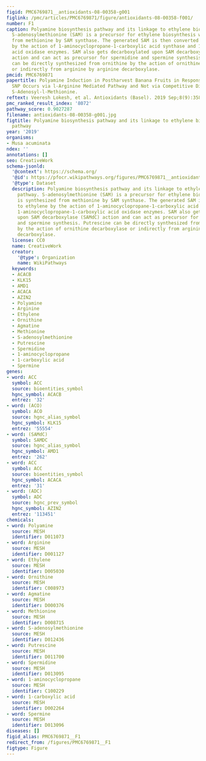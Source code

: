 ```yaml
---
figid: PMC6769871__antioxidants-08-00358-g001
figlink: /pmc/articles/PMC6769871/figure/antioxidants-08-00358-f001/
number: F1
caption: Polyamine biosynthesis pathway and its linkage to ethylene biosynthesis pathway.
  S-adenosylmethionine (SAM) is a precursor for ethylene biosynthesis which is synthesized
  from methionine by SAM synthase. The generated SAM is then converted to ethylene
  by the action of 1-aminocyclopropane-1-carboxylic acid synthase and 1-aminocyclopropane-1-carboxylic
  acid oxidase enzymes. SAM also gets decarboxylated upon SAM decarboxylase (SAMdC)
  action and can act as precursor for spermidine and spermine synthesis. Putrescine
  can be directly synthesized from ornithine by the action of ornithine decarboxylase
  or indirectly from arginine by arginine decarboxylase.
pmcid: PMC6769871
papertitle: Polyamine Induction in Postharvest Banana Fruits in Response to NO Donor
  SNP Occurs via l-Arginine Mediated Pathway and Not via Competitive Diversion of
  S-Adenosyl-l-Methionine.
reftext: Veeresh Lokesh, et al. Antioxidants (Basel). 2019 Sep;8(9):358.
pmc_ranked_result_index: '8072'
pathway_score: 0.9027287
filename: antioxidants-08-00358-g001.jpg
figtitle: Polyamine biosynthesis pathway and its linkage to ethylene biosynthesis
  pathway
year: '2019'
organisms:
- Musa acuminata
ndex: ''
annotations: []
seo: CreativeWork
schema-jsonld:
  '@context': https://schema.org/
  '@id': https://pfocr.wikipathways.org/figures/PMC6769871__antioxidants-08-00358-g001.html
  '@type': Dataset
  description: Polyamine biosynthesis pathway and its linkage to ethylene biosynthesis
    pathway. S-adenosylmethionine (SAM) is a precursor for ethylene biosynthesis which
    is synthesized from methionine by SAM synthase. The generated SAM is then converted
    to ethylene by the action of 1-aminocyclopropane-1-carboxylic acid synthase and
    1-aminocyclopropane-1-carboxylic acid oxidase enzymes. SAM also gets decarboxylated
    upon SAM decarboxylase (SAMdC) action and can act as precursor for spermidine
    and spermine synthesis. Putrescine can be directly synthesized from ornithine
    by the action of ornithine decarboxylase or indirectly from arginine by arginine
    decarboxylase.
  license: CC0
  name: CreativeWork
  creator:
    '@type': Organization
    name: WikiPathways
  keywords:
  - ACACB
  - KLK15
  - AMD1
  - ACACA
  - AZIN2
  - Polyamine
  - Arginine
  - Ethylene
  - Ornithine
  - Agmatine
  - Methionine
  - S-adenosylmethionine
  - Putrescine
  - Spermidine
  - 1-aminocyclopropane
  - 1-carboxylic acid
  - Spermine
genes:
- word: ACC
  symbol: ACC
  source: bioentities_symbol
  hgnc_symbol: ACACB
  entrez: '32'
- word: (ACO)
  symbol: ACO
  source: hgnc_alias_symbol
  hgnc_symbol: KLK15
  entrez: '55554'
- word: (SAMdC)
  symbol: SAMDC
  source: hgnc_alias_symbol
  hgnc_symbol: AMD1
  entrez: '262'
- word: ACC
  symbol: ACC
  source: bioentities_symbol
  hgnc_symbol: ACACA
  entrez: '31'
- word: (ADC)
  symbol: ADC
  source: hgnc_prev_symbol
  hgnc_symbol: AZIN2
  entrez: '113451'
chemicals:
- word: Polyamine
  source: MESH
  identifier: D011073
- word: Arginine
  source: MESH
  identifier: D001127
- word: Ethylene
  source: MESH
  identifier: D005030
- word: Ornithine
  source: MESH
  identifier: C008973
- word: Agmatine
  source: MESH
  identifier: D000376
- word: Methionine
  source: MESH
  identifier: D008715
- word: S-adenosylmethionine
  source: MESH
  identifier: D012436
- word: Putrescine
  source: MESH
  identifier: D011700
- word: Spermidine
  source: MESH
  identifier: D013095
- word: 1-aminocyclopropane
  source: MESH
  identifier: C100229
- word: 1-carboxylic acid
  source: MESH
  identifier: D002264
- word: Spermine
  source: MESH
  identifier: D013096
diseases: []
figid_alias: PMC6769871__F1
redirect_from: /figures/PMC6769871__F1
figtype: Figure
---
```

